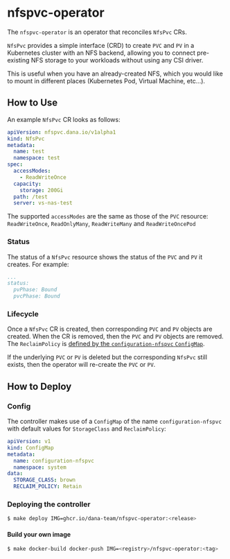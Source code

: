 # nfspvc-operator

The `nfspvc-operator` is an operator that reconciles `NfsPvc` CRs.

`NfsPvc` provides a simple interface (CRD) to create `PVC` and `PV` in a Kubernetes cluster with an NFS backend, allowing you to connect pre-existing NFS storage to your workloads without using any CSI driver.

This is useful when you have an already-created NFS, which you would like to mount in different places (Kubernetes Pod, Virtual Machine, etc...).

## How to Use

An example `NfsPvc` CR looks as follows:

```yaml
apiVersion: nfspvc.dana.io/v1alpha1
kind: NfsPvc
metadata:
  name: test
  namespace: test
spec:
  accessModes:
    - ReadWriteOnce
  capacity:
    storage: 200Gi
  path: /test
  server: vs-nas-test
```

The supported `accessModes` are the same as those of the `PVC` resource: `ReadWriteOnce`, `ReadOnlyMany`, `ReadWriteMany` and `ReadWriteOncePod`

### Status

The status of a `NfsPvc` resource shows the status of the `PVC` and `PV` it creates. For example:

```yaml
...
status:
  pvPhase: Bound
  pvcPhase: Bound
```

### Lifecycle

Once a `NfsPvc` CR is created, then corresponding `PVC` and `PV` objects are created. When the CR is removed, then the `PVC` and `PV` objects are removed. The `ReclaimPolicy` is [defined by the `configuration-nfspvc` `ConfigMap`](#how-to-deploy).

If the underlying `PVC` or `PV` is deleted but the corresponding `NfsPvc` still exists, then the operator will re-create the `PVC` or `PV`.

## How to Deploy

### Config

The controller makes use of a `ConfigMap` of the name `configuration-nfspvc` with default values for `StorageClass` and `ReclaimPolicy`:

```yaml
apiVersion: v1
kind: ConfigMap
metadata:
  name: configuration-nfspvc
  namespace: system
data:
  STORAGE_CLASS: brown
  RECLAIM_POLICY: Retain
```

### Deploying the controller

```bash
$ make deploy IMG=ghcr.io/dana-team/nfspvc-operator:<release>
```

#### Build your own image

```bash
$ make docker-build docker-push IMG=<registry>/nfspvc-operator:<tag>
```
